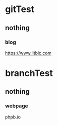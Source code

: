 # gitTest
## nothing
### blog
https://www.litblc.com
# branchTest
## nothing ##
### webpage
phpb.io

